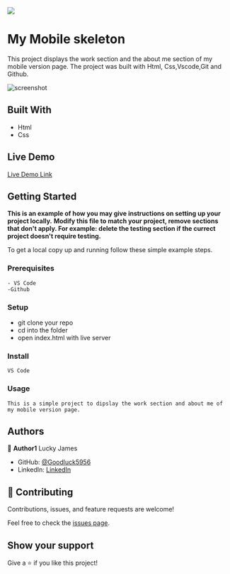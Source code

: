 ![](https://img.shields.io/badge/Microverse-blueviolet)

# My Mobile skeleton


This project displays the work section and the about me section of my mobile version page. The project was built with Html, Css,Vscode,Git and Github. 

![screenshot](./images/Mobilescreen.png)


## Built With

- Html
- Css

## Live Demo

[Live Demo Link]( https://goodluck5956.github.io/Mobile-Version/)

## Getting Started

**This is an example of how you may give instructions on setting up your project locally.**
**Modify this file to match your project, remove sections that don't apply. For example: delete the testing section if the currect project doesn't require testing.**


To get a local copy up and running follow these simple example steps.

### Prerequisites
    - VS Code
    -Github

### Setup
   - git clone your repo
   - cd into the folder
   - open index.html with live server

### Install
    VS Code

### Usage
    This is a simple project to dipslay the work section and about me of my mobile version page.


## Authors

👤 **Author1**
Lucky James

- GitHub: [@Goodluck5956](https://github.com/Goodluck5956)
- LinkedIn: [LinkedIn](https://www.linkedin.com/in/lucky-james-osuagwu-a8677b171)


## 🤝 Contributing

Contributions, issues, and feature requests are welcome!

Feel free to check the [issues page](https://github.com/Goodluck5956/Mobile-Version/issues).

## Show your support

Give a ⭐ if you like this project!
